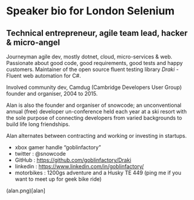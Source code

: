 # Speaker bio for London Selenium

## Technical entrepreneur, agile team lead, hacker & micro-angel

Journeyman agile dev, mostly dotnet, cloud, micro-services & web. Passionate about good code, good requirements,  good tests and happy customers. Maintainer of the open source fluent testing library  *Draki* - Fluent web automation  for C#. 

Involved community dev, Camdug (Cambridge Developers User Group) founder and organiser, 2004 to 2015. 

Alan is also the founder and organiser of snowcode; an unconventional annual (free) developer un-conference held each year at a ski resort with the sole purpose of connecting developers from varied backgrounds to build life long friendships.

Alan alternates between contracting and working or investing in startups. 

- xbox gamer handle “goblinfactory” 
- twitter : @snowcode
- GitHub : https://github.com/goblinfactory/Draki
- linkedin : https://www.linkedin.com/in/goblinfactory/
- motorbikes : 1200gs adventure and a Husky TE 449 (ping me if you want to meet up for geek bike ride) 

(alan.png)[alan]

